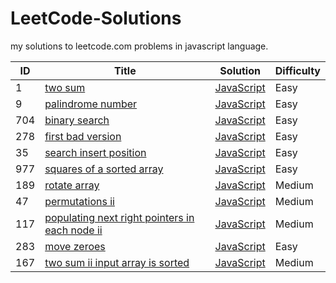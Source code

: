 # LeetCode-Solutions
my solutions to leetcode.com problems in javascript language.


| ID | Title | Solution | Difficulty |
|---| ----- | -------- | ---------- |
|1|[two sum](https://leetcode.com/problems/two-sum/) | [JavaScript](two-sum.js)|Easy|
|9|[palindrome number](https://leetcode.com/problems/palindrome-number/) | [JavaScript](palindrome-number.js)|Easy|
|704|[binary search](https://leetcode.com/problems/binary-search/) | [JavaScript](binary-search.js)|Easy|
|278|[first bad version](https://leetcode.com/problems/first-bad-version/) | [JavaScript](first-bad-version.js)|Easy|
|35|[search insert position](https://leetcode.com/problems/search-insert-position/) | [JavaScript](search-insert-position.js)|Easy|
|977|[squares of a sorted array](https://leetcode.com/problems/squares-of-a-sorted-array/) | [JavaScript](squares-of-a-sorted-array.js)|Easy|
|189|[rotate array](https://leetcode.com/problems/rotate-array/) | [JavaScript](rotate-array.js)|Medium|
|47|[permutations ii](https://leetcode.com/problems/permutations-ii/) | [JavaScript](permutations-ii.js)|Medium|
|117|[populating next right pointers in each node ii](https://leetcode.com/problems/populating-next-right-pointers-in-each-node-ii/) | [JavaScript](populating-next-right-pointers-in-each-node-ii.js)|Medium|
|283|[move zeroes](https://leetcode.com/problems/move-zeroes/) | [JavaScript](move-zeroes.js)|Easy|
|167|[two sum ii input array is sorted](https://leetcode.com/problems/two-sum-ii-input-array-is-sorted/) | [JavaScript](two-sum-ii-input-array-is-sorted.js)|Medium|